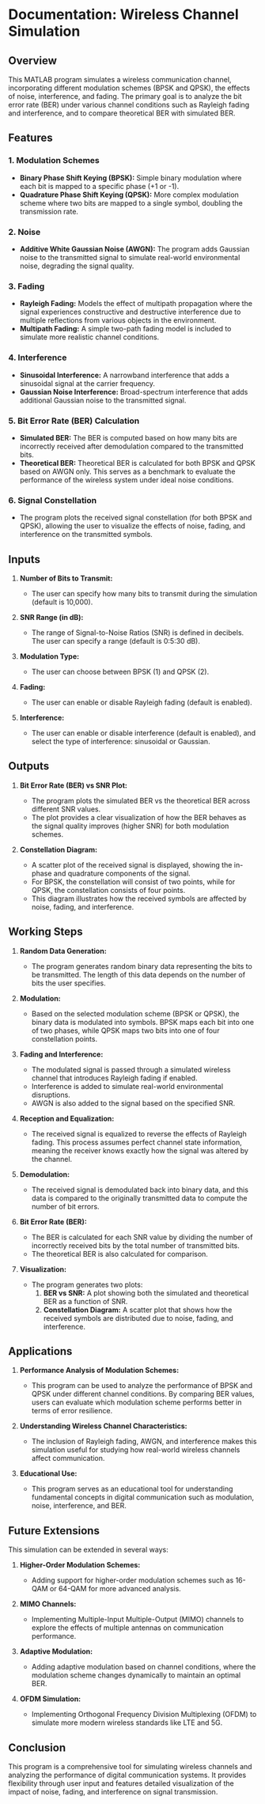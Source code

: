 # Documentation: Wireless Channel Simulation

## Overview
This MATLAB program simulates a wireless communication channel, incorporating different modulation schemes (BPSK and QPSK), the effects of noise, interference, and fading. The primary goal is to analyze the bit error rate (BER) under various channel conditions such as Rayleigh fading and interference, and to compare theoretical BER with simulated BER.

## Features

### 1. **Modulation Schemes**
   - **Binary Phase Shift Keying (BPSK):** Simple binary modulation where each bit is mapped to a specific phase (+1 or -1).
   - **Quadrature Phase Shift Keying (QPSK):** More complex modulation scheme where two bits are mapped to a single symbol, doubling the transmission rate.

### 2. **Noise**
   - **Additive White Gaussian Noise (AWGN):** The program adds Gaussian noise to the transmitted signal to simulate real-world environmental noise, degrading the signal quality.

### 3. **Fading**
   - **Rayleigh Fading:** Models the effect of multipath propagation where the signal experiences constructive and destructive interference due to multiple reflections from various objects in the environment.
   - **Multipath Fading:** A simple two-path fading model is included to simulate more realistic channel conditions.

### 4. **Interference**
   - **Sinusoidal Interference:** A narrowband interference that adds a sinusoidal signal at the carrier frequency.
   - **Gaussian Noise Interference:** Broad-spectrum interference that adds additional Gaussian noise to the transmitted signal.

### 5. **Bit Error Rate (BER) Calculation**
   - **Simulated BER:** The BER is computed based on how many bits are incorrectly received after demodulation compared to the transmitted bits.
   - **Theoretical BER:** Theoretical BER is calculated for both BPSK and QPSK based on AWGN only. This serves as a benchmark to evaluate the performance of the wireless system under ideal noise conditions.

### 6. **Signal Constellation**
   - The program plots the received signal constellation (for both BPSK and QPSK), allowing the user to visualize the effects of noise, fading, and interference on the transmitted symbols.

## Inputs

1. **Number of Bits to Transmit:**
   - The user can specify how many bits to transmit during the simulation (default is 10,000).
   
2. **SNR Range (in dB):**
   - The range of Signal-to-Noise Ratios (SNR) is defined in decibels. The user can specify a range (default is 0:5:30 dB).

3. **Modulation Type:**
   - The user can choose between BPSK (1) and QPSK (2).

4. **Fading:**
   - The user can enable or disable Rayleigh fading (default is enabled).

5. **Interference:**
   - The user can enable or disable interference (default is enabled), and select the type of interference: sinusoidal or Gaussian.

## Outputs

1. **Bit Error Rate (BER) vs SNR Plot:**
   - The program plots the simulated BER vs the theoretical BER across different SNR values.
   - The plot provides a clear visualization of how the BER behaves as the signal quality improves (higher SNR) for both modulation schemes.

2. **Constellation Diagram:**
   - A scatter plot of the received signal is displayed, showing the in-phase and quadrature components of the signal.
   - For BPSK, the constellation will consist of two points, while for QPSK, the constellation consists of four points. 
   - This diagram illustrates how the received symbols are affected by noise, fading, and interference.

## Working Steps

1. **Random Data Generation:**
   - The program generates random binary data representing the bits to be transmitted. The length of this data depends on the number of bits the user specifies.

2. **Modulation:**
   - Based on the selected modulation scheme (BPSK or QPSK), the binary data is modulated into symbols. BPSK maps each bit into one of two phases, while QPSK maps two bits into one of four constellation points.

3. **Fading and Interference:**
   - The modulated signal is passed through a simulated wireless channel that introduces Rayleigh fading if enabled. 
   - Interference is added to simulate real-world environmental disruptions.
   - AWGN is also added to the signal based on the specified SNR.

4. **Reception and Equalization:**
   - The received signal is equalized to reverse the effects of Rayleigh fading. This process assumes perfect channel state information, meaning the receiver knows exactly how the signal was altered by the channel.

5. **Demodulation:**
   - The received signal is demodulated back into binary data, and this data is compared to the originally transmitted data to compute the number of bit errors.

6. **Bit Error Rate (BER):**
   - The BER is calculated for each SNR value by dividing the number of incorrectly received bits by the total number of transmitted bits.
   - The theoretical BER is also calculated for comparison.

7. **Visualization:**
   - The program generates two plots:
     1. **BER vs SNR:** A plot showing both the simulated and theoretical BER as a function of SNR.
     2. **Constellation Diagram:** A scatter plot that shows how the received symbols are distributed due to noise, fading, and interference.

## Applications

1. **Performance Analysis of Modulation Schemes:**
   - This program can be used to analyze the performance of BPSK and QPSK under different channel conditions. By comparing BER values, users can evaluate which modulation scheme performs better in terms of error resilience.

2. **Understanding Wireless Channel Characteristics:**
   - The inclusion of Rayleigh fading, AWGN, and interference makes this simulation useful for studying how real-world wireless channels affect communication.

3. **Educational Use:**
   - This program serves as an educational tool for understanding fundamental concepts in digital communication such as modulation, noise, interference, and BER.

## Future Extensions

This simulation can be extended in several ways:
1. **Higher-Order Modulation Schemes:**
   - Adding support for higher-order modulation schemes such as 16-QAM or 64-QAM for more advanced analysis.
   
2. **MIMO Channels:**
   - Implementing Multiple-Input Multiple-Output (MIMO) channels to explore the effects of multiple antennas on communication performance.
   
3. **Adaptive Modulation:**
   - Adding adaptive modulation based on channel conditions, where the modulation scheme changes dynamically to maintain an optimal BER.

4. **OFDM Simulation:**
   - Implementing Orthogonal Frequency Division Multiplexing (OFDM) to simulate more modern wireless standards like LTE and 5G.

## Conclusion
This program is a comprehensive tool for simulating wireless channels and analyzing the performance of digital communication systems. It provides flexibility through user input and features detailed visualization of the impact of noise, fading, and interference on signal transmission.
